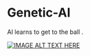 # Genetic-AI
 AI learns to get to the ball .
 
 
 
[![IMAGE ALT TEXT HERE](https://img.youtube.com/vi/wj4SeYvJfII/0.jpg)](https://www.youtube.com/watch?v=wj4SeYvJfII)
